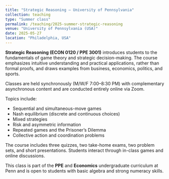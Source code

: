 ```yaml
---
title: "Strategic Reasoning – University of Pennsylvania"
collection: teaching
type: "Summer class"
permalink: /teaching/2025-summer-strategic-reasoning
venue: "University of Pennsylvania (USA)"
date: 2025-05-27
location: "Philadelphia, USA"
---
```


**Strategic Reasoning (ECON 0120 / PPE 3001)** introduces students to the fundamentals of game theory and strategic decision-making. The course emphasizes intuitive understanding and practical applications, rather than formal proofs, and draws examples from business, economics, politics, and sports.

Classes are held synchronously (M/W/F 7:00–8:30 PM) with complementary asynchronous content and are conducted entirely online via Zoom.

Topics include:

- Sequential and simultaneous-move games  
- Nash equilibrium (discrete and continuous choices)  
- Mixed strategies  
- Risk and asymmetric information  
- Repeated games and the Prisoner’s Dilemma  
- Collective action and coordination problems

The course includes three quizzes, two take-home exams, two problem sets, and short presentations. Students interact through in-class games and online discussions.

This class is part of the **PPE** and **Economics** undergraduate curriculum at Penn and is open to students with basic algebra and strong numeracy skills.
